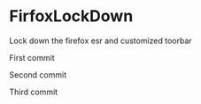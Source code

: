 FirfoxLockDown
==============

Lock down the firefox esr and customized toorbar

First commit




Second commit




Third commit
